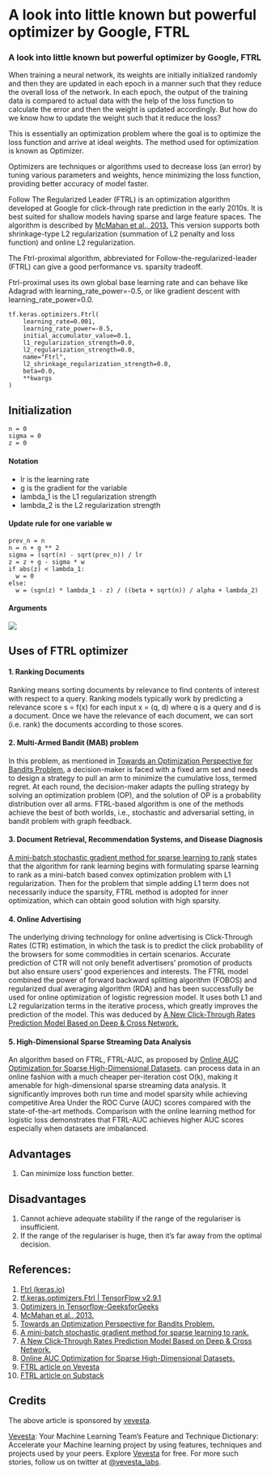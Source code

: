 
# A look into little known but powerful optimizer by Google, FTRL

### A look into little known but powerful optimizer by Google, FTRL

When training a neural network, its weights are initially initialized randomly and then they are updated in each epoch in a manner such that they reduce the overall loss of the network. In each epoch, the output of the training data is compared to actual data with the help of the loss function to calculate the error and then the weight is updated accordingly. But how do we know how to update the weight such that it reduce the loss?

This is essentially an optimization problem where the goal is to optimize the loss function and arrive at ideal weights. The method used for optimization is known as Optimizer.

Optimizers are techniques or algorithms used to decrease loss (an error) by tuning various parameters and weights, hence minimizing the loss function, providing better accuracy of model faster.

Follow The Regularized Leader (FTRL) is an optimization algorithm developed at Google for click-through rate prediction in the early 2010s. It is best suited for shallow models having sparse and large feature spaces. The algorithm is described by [McMahan et al., 2013.](https://research.google.com/pubs/archive/41159.pdf) This version supports both shrinkage-type L2 regularization (summation of L2 penalty and loss function) and online L2 regularization.

The Ftrl-proximal algorithm, abbreviated for Follow-the-regularized-leader (FTRL) can give a good performance vs. sparsity tradeoff.

Ftrl-proximal uses its own global base learning rate and can behave like Adagrad with learning_rate_power=-0.5, or like gradient descent with learning_rate_power=0.0.

```
tf.keras.optimizers.Ftrl(
    learning_rate=0.001,
    learning_rate_power=-0.5,
    initial_accumulator_value=0.1,
    l1_regularization_strength=0.0,
    l2_regularization_strength=0.0,
    name="Ftrl",
    l2_shrinkage_regularization_strength=0.0,
    beta=0.0,
    **kwargs
)
```

## Initialization

```
n = 0
sigma = 0
z = 0
```

#### Notation

* lr is the learning rate
* g is the gradient for the variable
* lambda_1 is the L1 regularization strength
* lambda_2 is the L2 regularization strength

#### Update rule for one variable w

```
prev_n = n
n = n + g ** 2
sigma = (sqrt(n) - sqrt(prev_n)) / lr
z = z + g - sigma * w
if abs(z) < lambda_1:
  w = 0
else:
  w = (sgn(z) * lambda_1 - z) / ((beta + sqrt(n)) / alpha + lambda_2)
```

#### Arguments

![](https://substackcdn.com/image/fetch/f_auto,q_auto:good,fl_progressive:steep/https%3A%2F%2Fbucketeer-e05bbc84-baa3-437e-9518-adb32be77984.s3.amazonaws.com%2Fpublic%2Fimages%2F28dd1db4-01b1-4b93-a964-4dc420d168f1_1000x631.png)

## Uses of FTRL optimizer

#### 1. Ranking Documents
Ranking means sorting documents by relevance to find contents of interest with respect to a query. Ranking models typically work by predicting a relevance score s = f(x) for each input x = (q, d) where q is a query and d is a document. Once we have the relevance of each document, we can sort (i.e. rank) the documents according to those scores.

#### 2. Multi-Armed Bandit (MAB) problem
In this problem, as mentioned in [Towards an Optimization Perspective for Bandits Problem](https://cseweb.ucsd.edu/classes/wi22/cse203B-a/proj22/17.pdf), a decision-maker is faced with a fixed arm set and needs to design a strategy to pull an arm to minimize the cumulative loss, termed regret. At each round, the decision-maker adapts the pulling strategy by solving an optimization problem (OP), and the solution of OP is a probability distribution over all arms. FTRL-based algorithm is one of the methods achieve the best of both worlds, i.e., stochastic and adversarial setting, in bandit problem with graph feedback.

#### 3. Document Retrieval, Recommendation Systems, and Disease Diagnosis
[A mini-batch stochastic gradient method for sparse learning to rank](http://www.ijicic.org/ijicic-140403.pdf) states that the algorithm for rank learning begins with formulating sparse learning to rank as a mini-batch based convex optimization problem with L1 regularization. Then for the problem that simple adding L1 term does not necessarily induce the sparsity, FTRL method is adopted for inner optimization, which can obtain good solution with high sparsity.

#### 4. Online Advertising
The underlying driving technology for online advertising is Click-Through Rates (CTR) estimation, in which the task is to predict the click probability of the browsers for some commodities in certain scenarios. Accurate prediction of CTR will not only benefit advertisers’ promotion of products but also ensure users’ good experiences and interests. The FTRL model combined the power of forward backward splitting algorithm (FOBOS) and regularized dual averaging algorithm (RDA) and has been successfully be used for online optimization of logistic regression model. It uses both L1 and L2 regularization terms in the iterative process, which greatly improves the prediction of the model. This was deduced by [A New Click-Through Rates Prediction Model Based on Deep & Cross Network.](https://www.mdpi.com/1999-4893/13/12/342/htm)

#### 5. High-Dimensional Sparse Streaming Data Analysis
An algorithm based on FTRL, FTRL-AUC, as proposed by [Online AUC Optimization for Sparse High-Dimensional Datasets](https://arxiv.org/pdf/2009.10867.pdf). can process data in an online fashion with a much cheaper per-iteration cost O(k), making it amenable for high-dimensional sparse streaming data analysis. It significantly improves both run time and model sparsity while achieving competitive Area Under the ROC Curve (AUC) scores compared with the state-of-the-art methods. Comparison with the online learning method for logistic loss demonstrates that FTRL-AUC achieves higher AUC scores especially when datasets are imbalanced.

## Advantages
1. Can minimize loss function better.

## Disadvantages
1. Cannot achieve adequate stability if the range of the regulariser is insufficient.
2. If the range of the regulariser is huge, then it’s far away from the optimal decision.

## References:

1. [Ftrl (keras.io)](https://keras.io/api/optimizers/ftrl/)
2. [tf.keras.optimizers.Ftrl | TensorFlow v2.9.1](https://www.tensorflow.org/api_docs/python/tf/keras/optimizers/Ftrl)
3. [Optimizers in Tensorflow-GeeksforGeeks](https://www.geeksforgeeks.org/optimizers-in-tensorflow/)
4. [McMahan et al., 2013.](https://research.google.com/pubs/archive/41159.pdf)
5. [Towards an Optimization Perspective for Bandits Problem.](https://cseweb.ucsd.edu/classes/wi22/cse203B-a/proj22/17.pdf)
6. [A mini-batch stochastic gradient method for sparse learning to rank.](http://www.ijicic.org/ijicic-140403.pdf)
7. [A New Click-Through Rates Prediction Model Based on Deep & Cross Network.](https://www.mdpi.com/1999-4893/13/12/342/htm)
8. [Online AUC Optimization for Sparse High-Dimensional Datasets.](https://www.vevesta.com/blog/Online%20AUC%20Optimization%20for%20Sparse%20High-Dimensional%20Datasets.)
9. [FTRL article on Vevesta](https://www.vevesta.com/blog/23-FTRL)
10. [FTRL article on Substack](https://vevesta.substack.com/p/a-look-into-little-known-but-powerful)
## Credits

The above article is sponsored by [vevesta](https://www.vevesta.com/).

[Vevesta](https://www.vevesta.com/): Your Machine Learning Team’s Feature and Technique Dictionary: Accelerate your Machine learning project by using features, techniques and projects used by your peers. Explore [Vevesta](https://www.vevesta.com/) for free. For more such stories, follow us on twitter at [@vevesta_labs](https://twitter.com/vevesta_labs).